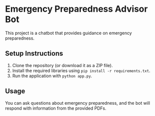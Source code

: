 # Emergency Preparedness Advisor Bot

This project is a chatbot that provides guidance on emergency preparedness.

## Setup Instructions

1. Clone the repository (or download it as a ZIP file).
2. Install the required libraries using `pip install -r requirements.txt`.
3. Run the application with `python app.py`.

## Usage

You can ask questions about emergency preparedness, and the bot will respond with information from the provided PDFs.